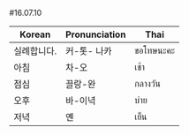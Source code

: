 #16.07.10

| Korean | Pronunciation | Thai |
|------|-----------|------|
| 실례합니다. | 커-톳- 나카 | ขอโทษนะคะ |
| 아침 | 차-오 | เช้า |
| 점심 | 끌랑-완 | กลางวัน |
| 오후 | 바-이녁 | บ่าย |
| 저녁 | 옌 | เย็น |